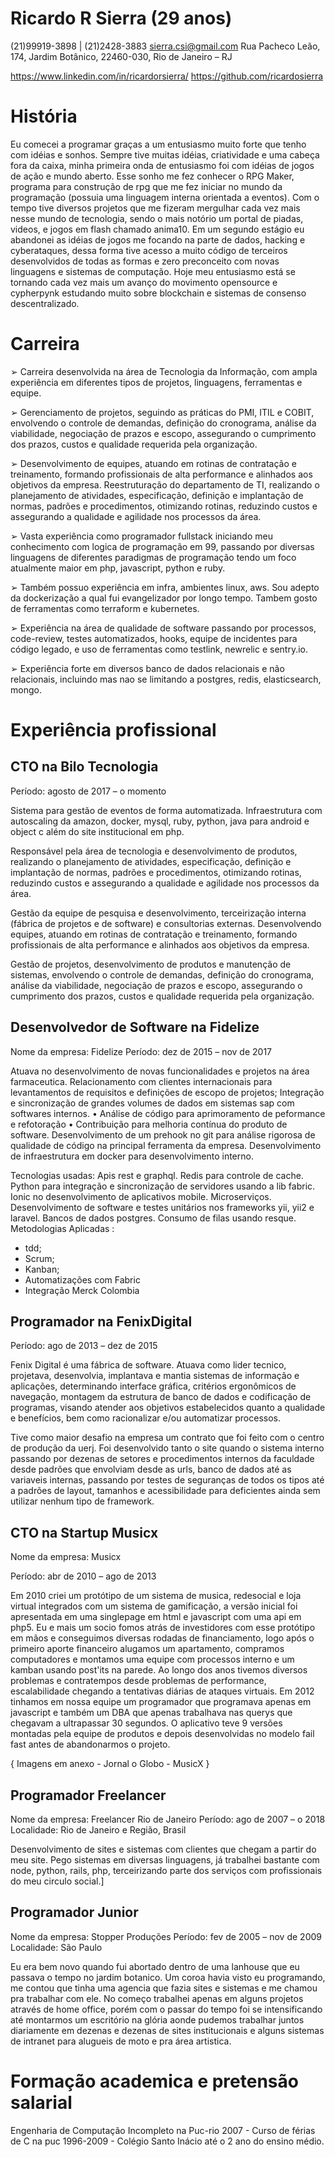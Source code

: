 Ricardo R Sierra (29 anos)
==============

(21)99919-3898 | (21)2428-3883
sierra.csi@gmail.com
Rua Pacheco Leão, 174, Jardim Botânico, 22460-030, Rio de Janeiro – RJ

https://www.linkedin.com/in/ricardorsierra/
https://github.com/ricardosierra

# História

Eu comecei a programar graças a um entusiasmo muito forte que tenho com idéias e sonhos. Sempre tive muitas idéias, criatividade e uma cabeça fora da caixa, minha primeira onda de entusiasmo foi com idéias de jogos de ação e mundo aberto. Esse sonho me fez conhecer o RPG Maker, programa para construção de rpg que me fez iniciar no mundo da programação (possuia uma linguagem interna orientada a eventos). Com o tempo tive diversos projetos que me fizeram mergulhar cada vez mais nesse mundo de tecnologia, sendo o mais notório um portal de piadas, videos, e jogos em flash chamado anima10. Em um segundo estágio eu abandonei as idéias de jogos me focando na parte de dados, hacking e cyberataques, dessa forma tive acesso a muito código de terceiros desenvolvidos de todas as formas e zero preconceito com novas linguagens e sistemas de computação. Hoje meu entusiasmo está se tornando cada vez mais um avanço do movimento opensource e cypherpynk estudando muito sobre blockchain e sistemas de consenso descentralizado.

# Carreira

➢	Carreira desenvolvida na área de Tecnologia da Informação, com ampla experiência em diferentes tipos de projetos, linguagens, ferramentas e equipe.

➢	Gerenciamento de projetos, seguindo as práticas do PMI, ITIL e COBIT, envolvendo o controle de demandas, definição do cronograma, análise da viabilidade, negociação de prazos e escopo, assegurando o cumprimento dos prazos, custos e qualidade requerida pela organização. 

➢	Desenvolvimento de equipes, atuando em rotinas de contratação e treinamento, formando profissionais de alta performance e alinhados aos objetivos da empresa. Reestruturação do departamento de TI, realizando o planejamento de atividades, especificação, definição e implantação de normas, padrões e procedimentos, otimizando rotinas, reduzindo custos e assegurando a qualidade e agilidade nos processos da área.

➢	Vasta experiência como programador fullstack iniciando meu conhecimento com logica de programação em 99, passando por diversas linguagens de diferentes paradigmas de programação tendo um foco atualmente maior em php, javascript, python e ruby.

➢	Também possuo experiência em infra, ambientes linux, aws. Sou adepto da dockerização a qual fui evangelizador por longo tempo. Tambem gosto de ferramentas como terraform e kubernetes.

➢	Experiência na área de qualidade de software passando por processos, code-review, testes automatizados, hooks, equipe de incidentes para código legado, e uso de ferramentas como testlink, newrelic e sentry.io.

➢	Experiência forte em diversos banco de dados relacionais e não relacionais, incluindo mas nao se limitando a postgres, redis, elasticsearch, mongo.


# Experiência profissional

## CTO na Bilo Tecnologia

Período: agosto de 2017 – o momento

Sistema para gestão de eventos de forma automatizada. Infraestrutura com autoscaling da amazon, docker, mysql, ruby, python, java para android e object c além do site institucional em php.

Responsável pela área de tecnologia e desenvolvimento de produtos, realizando o planejamento de atividades, especificação, definição e implantação de normas, padrões e procedimentos, otimizando rotinas, reduzindo custos e assegurando a qualidade e agilidade nos processos da área.

Gestão da equipe de pesquisa e desenvolvimento, terceirização interna (fábrica de projetos e de software) e consultorias externas. Desenvolvendo equipes, atuando em rotinas de contratação e treinamento, formando profissionais de alta performance e alinhados aos objetivos da empresa.

Gestão de projetos, desenvolvimento de produtos e manutenção de sistemas, envolvendo o controle de demandas, definição do cronograma, análise da viabilidade, negociação de prazos e escopo, assegurando o cumprimento dos prazos, custos e qualidade requerida pela organização.

## Desenvolvedor de Software na Fidelize

Nome da empresa: Fidelize
Período: dez de 2015 –  nov de 2017

Atuava no desenvolvimento de novas funcionalidades e projetos na área farmaceutica.
Relacionamento com clientes internacionais para levantamentos de requisitos e definições de escopo de projetos;
Integração e sincronização de grandes volumes de dados em sistemas sap com softwares internos.
• Análise de código para aprimoramento de peformance e refotoração
• Contribuição para melhoria contínua do produto de software.
Desenvolvimento de um prehook no git para análise rigorosa de qualidade de código na principal ferramenta da empresa.
Desenvolvimento de infraestrutura em docker para desenvolvimento interno.

Tecnologias usadas:
Apis rest e graphql. Redis para controle de cache. Python para integração e sincronização de servidores usando a lib fabric. Ionic no desenvolvimento de aplicativos mobile. Microserviços. Desenvolvimento de software e testes unitários nos frameworks yii, yii2 e laravel. Bancos de dados postgres. Consumo de filas usando resque.
Metodologias Aplicadas :
- tdd;
- Scrum;
- Kanban;
- Automatizações com Fabric
- Integração Merck Colombia

## Programador na FenixDigital

Período: ago de 2013 – dez de 2015 

Fenix Digital é uma fábrica de software. Atuava como lider tecnico, projetava, desenvolvia, implantava e mantia sistemas de informação e aplicações, determinando interface gráfica, critérios ergonômicos de navegação, montagem da estrutura de banco de dados e codificação de programas, visando atender aos objetivos estabelecidos quanto a qualidade e benefícios, bem como racionalizar e/ou automatizar processos.

Tive como maior desafio na empresa um contrato que foi feito com o centro de produção da uerj. Foi desenvolvido tanto o site quando o sistema interno passando por dezenas de setores e procedimentos internos da faculdade desde padrões que envolviam desde as urls, banco de dados até as variaveis internas, passando por testes de seguranças de todos os tipos até a padrões de layout, tamanhos e acessibilidade para deficientes ainda sem utilizar nenhum tipo de framework.

## CTO na Startup Musicx

Nome da empresa: Musicx

Período: abr de 2010 – ago de 2013

Em 2010 criei um protótipo de um sistema de musica, redesocial e loja virtual integrados com um sistema de gamificação, a versão inicial foi apresentada em uma singlepage em html e javascript com uma api em php5. Eu e mais um socio fomos atrás de investidores com esse protótipo em mãos e conseguimos diversas rodadas de financiamento, logo após o primeiro aporte financeiro alugamos um apartamento, compramos computadores e montamos uma equipe com processos interno e um kamban usando post'its na parede. Ao longo dos anos tivemos diversos problemas e contratempos desde problemas de performance, escalabilidade chegando a tentativas diárias de ataques virtuais. Em 2012 tinhamos em nossa equipe um programador que programava apenas em javascript e também um DBA que apenas trabalhava nas querys que chegavam a ultrapassar 30 segundos. O aplicativo teve 9 versões montadas pela equipe de produtos e depois desenvolvidas no modelo fail fast antes de abandonarmos o projeto.

{ Imagens em anexo - Jornal o Globo - MusicX }

## Programador Freelancer

Nome da empresa: Freelancer Rio de Janeiro
Período: ago de 2007 – o 2018
Localidade: Rio de Janeiro e Região, Brasil

Desenvolvimento de sites e sistemas com clientes que chegam a partir do meu site.  Pego sistemas em diversas linguagens, já trabalhei bastante com node, python, rails, php, terceirizando parte dos serviços com profissionais do meu circulo social.]


## Programador Junior
Nome da empresa: Stopper Produções
Período: fev de 2005 – nov de 2009
Localidade: São Paulo

Eu era bem novo quando fui abortado dentro de uma lanhouse que eu passava o tempo no jardim botanico. Um coroa havia visto eu programando, me contou que tinha uma agencia que fazia sites e sistemas e me chamou pra trabalhar com ele. No começo trabalhei apenas em alguns projetos através de home office, porém com o passar do tempo foi se  intensificando até montarmos um escritório na glória aonde pudemos trabalhar juntos diariamente em dezenas e dezenas de sites institucionais e alguns sistemas de intranet para alugueis de moto e pra área artistica. 

# Formação academica e pretensão salarial

Engenharia de Computação Incompleto na Puc-rio
2007 - Curso de férias de C na puc
1996-2009 - Colégio Santo Inácio até o 2 ano do ensino médio.
